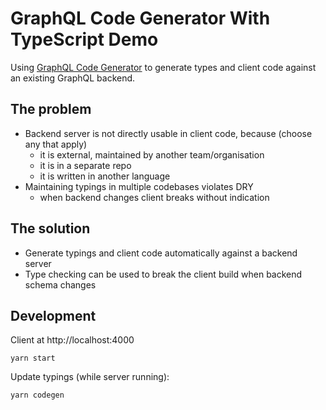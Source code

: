 # GraphQL Code Generator With TypeScript Demo

Using [GraphQL Code Generator](https://www.graphql-code-generator.com/) to generate types and client code against an existing GraphQL backend.

## The problem

- Backend server is not directly usable in client code, because (choose any that apply)
  - it is external, maintained by another team/organisation
  - it is in a separate repo
  - it is written in another language
- Maintaining typings in multiple codebases violates DRY
  - when backend changes client breaks without indication

## The solution

- Generate typings and client code automatically against a backend server
- Type checking can be used to break the client build when backend schema changes

## Development

Client at http://localhost:4000

```
yarn start
```

Update typings (while server running):

```
yarn codegen
```
